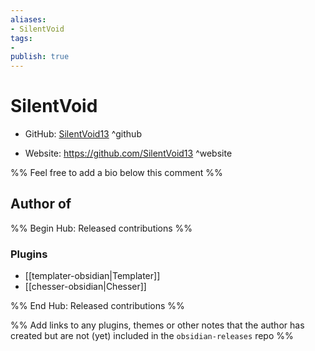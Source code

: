 ```yaml
---
aliases:
- SilentVoid
tags:
- 
publish: true
---
```


# SilentVoid

- GitHub: [SilentVoid13](https://github.com/SilentVoid13/) ^github
<!-- - Discord: `@` ^discord-->
- Website: <https://github.com/SilentVoid13> ^website
<!-- - [[Publish sites|Publish site]]: ^publish-->

%% Feel free to add a bio below this comment %%


## Author of

%% Begin Hub: Released contributions %%
### Plugins
- [[templater-obsidian|Templater]]
- [[chesser-obsidian|Chesser]]

%% End Hub: Released contributions %%

%% Add links to any plugins, themes or other notes that the author has created but are not (yet) included in the `obsidian-releases` repo %%

<!--
### Unlisted plugins

- 
-->

<!--
### Others

- 
-->

<!--
## Sponsor this author

- [[GitHub sponsors]]: [Sponsor @SilentVoid13 on GitHub Sponsors](https://github.com/sponsors/SilentVoid13) ^github-sponsor
- [[Buy me a coffee]]: ^buy-me-a-coffee
- [[PayPal]]: ^paypal
- [[Patreon]]: ^patreon

-->

<!--
## Follow this author

- [[YouTube Channels|On YouTube]]: ^youtube
- Twitter: ^twitter
- ...
-->